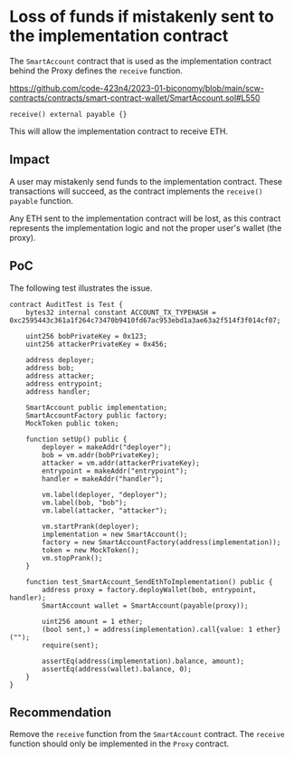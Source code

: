 # Loss of funds if mistakenly sent to the implementation contract 

The `SmartAccount` contract that is used as the implementation contract behind the Proxy defines the `receive` function.

https://github.com/code-423n4/2023-01-biconomy/blob/main/scw-contracts/contracts/smart-contract-wallet/SmartAccount.sol#L550

```solidity
receive() external payable {}
```

This will allow the implementation contract to receive ETH. 

## Impact

A user may mistakenly send funds to the implementation contract. These transactions will succeed, as the contract implements the `receive() payable` function.

Any ETH sent to the implementation contract will be lost, as this contract represents the implementation logic and not the proper user's wallet (the proxy).

## PoC

The following test illustrates the issue.

```solidity
contract AuditTest is Test {
    bytes32 internal constant ACCOUNT_TX_TYPEHASH = 0xc2595443c361a1f264c73470b9410fd67ac953ebd1a3ae63a2f514f3f014cf07;

    uint256 bobPrivateKey = 0x123;
    uint256 attackerPrivateKey = 0x456;

    address deployer;
    address bob;
    address attacker;
    address entrypoint;
    address handler;

    SmartAccount public implementation;
    SmartAccountFactory public factory;
    MockToken public token;

    function setUp() public {
        deployer = makeAddr("deployer");
        bob = vm.addr(bobPrivateKey);
        attacker = vm.addr(attackerPrivateKey);
        entrypoint = makeAddr("entrypoint");
        handler = makeAddr("handler");

        vm.label(deployer, "deployer");
        vm.label(bob, "bob");
        vm.label(attacker, "attacker");

        vm.startPrank(deployer);
        implementation = new SmartAccount();
        factory = new SmartAccountFactory(address(implementation));
        token = new MockToken();
        vm.stopPrank();
    }
    
    function test_SmartAccount_SendEthToImplementation() public {
        address proxy = factory.deployWallet(bob, entrypoint, handler);
        SmartAccount wallet = SmartAccount(payable(proxy));

        uint256 amount = 1 ether;
        (bool sent,) = address(implementation).call{value: 1 ether}("");
        require(sent);

        assertEq(address(implementation).balance, amount);
        assertEq(address(wallet).balance, 0);
    }
}
```

## Recommendation

Remove  the `receive` function from the `SmartAccount` contract. The `receive` function should only be implemented in the `Proxy` contract. 